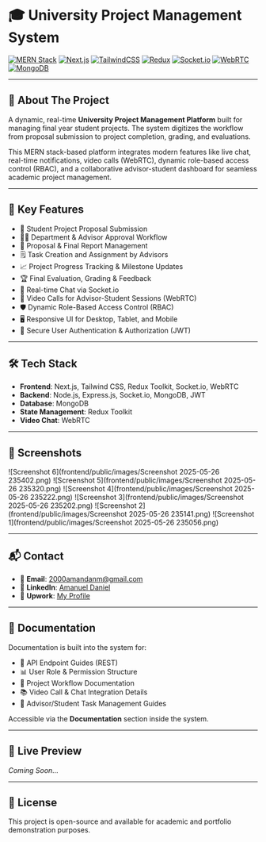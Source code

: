 # 🎓 University Project Management System

[![MERN Stack](https://img.shields.io/badge/MERN-Stack-3ddc84?style=for-the-badge)](https://www.mongodb.com/mern-stack)
[![Next.js](https://img.shields.io/badge/Next.js-Framework-blue?style=for-the-badge)](https://nextjs.org/)
[![TailwindCSS](https://img.shields.io/badge/Tailwind-CSS-38bdf8?style=for-the-badge)](https://tailwindcss.com/)
[![Redux](https://img.shields.io/badge/State%20Management-Redux-purple?style=for-the-badge)](https://redux.js.org/)
[![Socket.io](https://img.shields.io/badge/RealTime-Socket.io-black?style=for-the-badge)](https://socket.io/)
[![WebRTC](https://img.shields.io/badge/Video%20Calls-WebRTC-red?style=for-the-badge)](https://webrtc.org/)
[![MongoDB](https://img.shields.io/badge/Database-MongoDB-green?style=for-the-badge)](https://www.mongodb.com/)

---

## 📖 About The Project

A dynamic, real-time **University Project Management Platform** built for managing final year student projects. The system digitizes the workflow from proposal submission to project completion, grading, and evaluations.

This MERN stack-based platform integrates modern features like live chat, real-time notifications, video calls (WebRTC), dynamic role-based access control (RBAC), and a collaborative advisor-student dashboard for seamless academic project management.

---

## 📌 Key Features

- 📑 Student Project Proposal Submission
- 👨‍🏫 Department & Advisor Approval Workflow
- 📝 Proposal & Final Report Management
- 🗒️ Task Creation and Assignment by Advisors
- 📈 Project Progress Tracking & Milestone Updates
- 🏆 Final Evaluation, Grading & Feedback
- 💬 Real-time Chat via Socket.io
- 🎥 Video Calls for Advisor-Student Sessions (WebRTC)
- 🛡️ Dynamic Role-Based Access Control (RBAC)
- 🖥️ Responsive UI for Desktop, Tablet, and Mobile
- 🔐 Secure User Authentication & Authorization (JWT)

---

## 🛠️ Tech Stack

- **Frontend**: Next.js, Tailwind CSS, Redux Toolkit, Socket.io, WebRTC  
- **Backend**: Node.js, Express.js, Socket.io, MongoDB, JWT  
- **Database**: MongoDB  
- **State Management**: Redux Toolkit  
- **Video Chat**: WebRTC  

---

## 📸 Screenshots

![Screenshot 6](frontend/public/images/Screenshot 2025-05-26 235402.png)
![Screenshot 5](frontend/public/images/Screenshot 2025-05-26 235320.png)
![Screenshot 4](frontend/public/images/Screenshot 2025-05-26 235222.png)
![Screenshot 3](frontend/public/images/Screenshot 2025-05-26 235202.png)
![Screenshot 2](frontend/public/images/Screenshot 2025-05-26 235141.png)
![Screenshot 1](frontend/public/images/Screenshot 2025-05-26 235056.png)


---

## 📬 Contact

- 📧 **Email**: 2000amandanm@gmail.com  
- 🔗 **LinkedIn**: [Amanuel Daniel](https://linkedin.com/in/amanuel-daniel-4573b1309/)  
- 💼 **Upwork**: [My Profile](https://www.upwork.com/freelancers/~014e7dc7fe05aa7131)

---

## 📖 Documentation

Documentation is built into the system for:

- 📖 API Endpoint Guides (REST)
- 📊 User Role & Permission Structure
- 📒 Project Workflow Documentation
- 📚 Video Call & Chat Integration Details
- 📑 Advisor/Student Task Management Guides

Accessible via the **Documentation** section inside the system.

---

## 🚀 Live Preview

*Coming Soon…*

---

## 📌 License

This project is open-source and available for academic and portfolio demonstration purposes.


